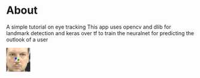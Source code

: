 # About
A simple tutorial on eye tracking 
This app uses opencv and dlib for landmark detection and keras over tf to train the neuralnet for predicting the outlook of a user

![alt text](/data/animation_24.gif)
